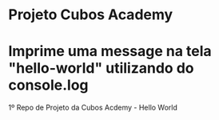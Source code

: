 # Projeto Cubos Academy
# Imprime uma message na tela "hello-world" utilizando do console.log
1º Repo de Projeto da Cubos Acdemy - Hello World

